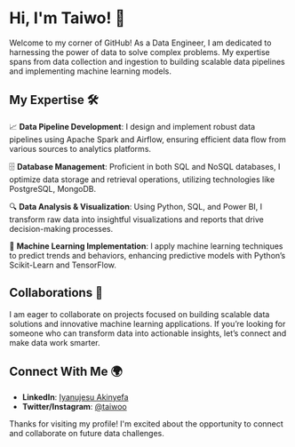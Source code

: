 # Hi, I'm Taiwo! 👋

Welcome to my corner of GitHub! As a Data Engineer, I am dedicated to harnessing the power of data to solve complex problems. My expertise spans from data collection and ingestion to building scalable data pipelines and implementing machine learning models.

## My Expertise 🛠️

📈 **Data Pipeline Development**: I design and implement robust data pipelines using Apache Spark and Airflow, ensuring efficient data flow from various sources to analytics platforms.

🗄️ **Database Management**: Proficient in both SQL and NoSQL databases, I optimize data storage and retrieval operations, utilizing technologies like PostgreSQL, MongoDB.

🔍 **Data Analysis & Visualization**: Using Python, SQL, and Power BI, I transform raw data into insightful visualizations and reports that drive decision-making processes.

🤖 **Machine Learning Implementation**: I apply machine learning techniques to predict trends and behaviors, enhancing predictive models with Python’s Scikit-Learn and TensorFlow.

## Collaborations 🌟

I am eager to collaborate on projects focused on building scalable data solutions and innovative machine learning applications. If you’re looking for someone who can transform data into actionable insights, let’s connect and make data work smarter.

## Connect With Me 🌍

- **LinkedIn**: [Iyanujesu Akinyefa](https://www.linkedin.com/in/iyanujesu-akinyefa/)
- **Twitter/Instagram**: [@taiwoo](https://twitter.com/taiwoo)

Thanks for visiting my profile! I'm excited about the opportunity to connect and collaborate on future data challenges.



